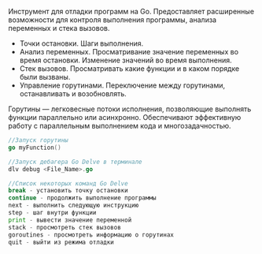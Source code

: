 Инструмент для отладки программ на Go. Предоставляет расширенные возможности для контроля выполнения программы, анализа переменных и стека вызовов.

* Точки остановки. Шаги выполнения.
* Анализ переменных. Просматривание значение переменных во время остановки. Изменение значений во время выполнения.
* Стек вызовов. Просматривать какие функции и в каком порядке были вызваны.
* Управление горутинами. Переключение между горутинами, останавливать и возобновлять.

Горутины — легковесные потоки исполнения, позволяющие выполнять функции параллельно или асинхронно. Обеспечивают эффективную работу с параллельным выполнением кода и многозадачностью.
```go 
//Запуск горутины
go myFunction()

//Запуск дебагера Go Delve в терминале
dlv debug <File_Name>.go

//Список некоторых команд Go Delve
break - установить точку остановки
continue - продолжить выполнение программы
next - выполнить следующую инструкцию
step - шаг внутри функции
print - вывести значение переменной
stack - просмотреть стек вызовов
goroutines - просмотреть информацию о горутинах
quit - выйти из режима отладки
```


